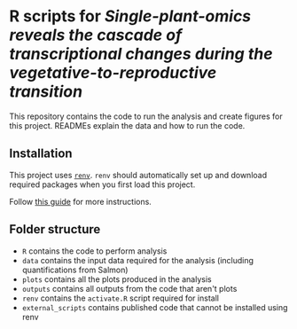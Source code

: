 # R scripts for *Single-plant-omics reveals the cascade of transcriptional changes during the vegetative-to-reproductive transition*

This repository contains the code to run the analysis and create figures for this project. READMEs explain the data and how to run the code.

## Installation

This project uses [`renv`](https://rstudio.github.io/renv/articles/renv.html). `renv` should automatically set up and download required packages when you first load this project.

Follow [this guide](https://rstudio.github.io/renv/articles/collaborating.html) for more instructions.

## Folder structure

-   `R` contains the code to perform analysis
-   `data` contains the input data required for the analysis (including quantifications from Salmon)
-   `plots` contains all the plots produced in the analysis
-   `outputs` contains all outputs from the code that aren't plots
-   `renv` contains the `activate.R` script required for install
-   `external_scripts` contains published code that cannot be installed using renv
